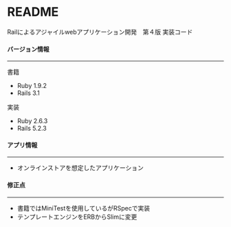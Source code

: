 # README

Railによるアジャイルwebアプリケーション開発　第４版
実装コード

#### バージョン情報
***
書籍
 
 - Ruby 1.9.2
 - Rails 3.1
 
実装
    
 - Ruby 2.6.3
 - Rails 5.2.3
    
#### アプリ情報
***
- オンラインストアを想定したアプリケーション
#### 修正点
***
- 書籍ではMiniTestを使用しているがRSpecで実装
- テンプレートエンジンをERBからSlimに変更